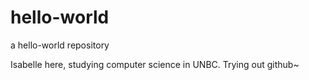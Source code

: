 # hello-world
a hello-world repository

Isabelle here, studying computer science in UNBC. Trying out github~
